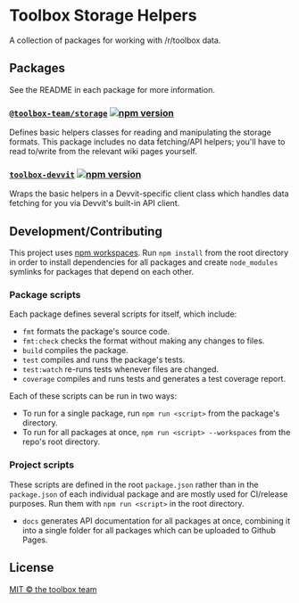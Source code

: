 # Toolbox Storage Helpers

A collection of packages for working with /r/toolbox data.

## Packages

See the README in each package for more information.

### [`@toolbox-team/storage`](/packages/storage/) [![npm version](https://img.shields.io/npm/v/@toolbox-team/storage.svg)](https://www.npmjs.com/package/@toolbox-team/storage)

Defines basic helpers classes for reading and manipulating the storage formats.
This package includes no data fetching/API helpers; you'll have to read to/write
from the relevant wiki pages yourself.

### [`toolbox-devvit`](/packages/toolbox-devvit/) [![npm version](https://img.shields.io/npm/v/toolbox-devvit.svg)](https://www.npmjs.com/package/toolbox-devvit)

Wraps the basic helpers in a Devvit-specific client class which handles data
fetching for you via Devvit's built-in API client.

## Development/Contributing

This project uses [npm workspaces][npm-workspaces]. Run `npm install` from the
root directory in order to install dependencies for all packages and create
`node_modules` symlinks for packages that depend on each other.

### Package scripts

Each package defines several scripts for itself, which include:

- `fmt` formats the package's source code.
- `fmt:check` checks the format without making any changes to files.
- `build` compiles the package.
- `test` compiles and runs the package's tests.
- `test:watch` re-runs tests whenever files are changed.
- `coverage` compiles and runs tests and generates a test coverage report.

Each of these scripts can be run in two ways:

- To run for a single package, run `npm run <script>` from the package's
  directory.
- To run for all packages at once, `npm run <script> --workspaces` from the
  repo's root directory.

### Project scripts

These scripts are defined in the root `package.json` rather than in the
`package.json` of each individual package and are mostly used for CI/release
purposes. Run them with `npm run <script>` in the root directory.

- `docs` generates API documentation for all packages at once, combining it
  into a single folder for all packages which can be uploaded to Github Pages.

[npm-workspaces]: https://docs.npmjs.com/cli/using-npm/workspaces

## License

[MIT &copy; the toolbox team](/LICENSE)

